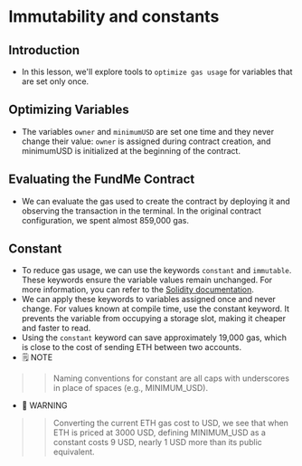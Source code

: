 # Immutability and constants

## Introduction
- In this lesson, we'll explore tools to `optimize gas usage` for variables that are set only once.

## Optimizing Variables
- The variables `owner` and `minimumUSD` are set one time and they never change their value: `owner` is assigned during contract creation, and minimumUSD is initialized at the beginning of the contract.

## Evaluating the FundMe Contract
- We can evaluate the gas used to create the contract by deploying it and observing the transaction in the terminal. In the original contract configuration, we spent almost 859,000 gas.

## Constant
- To reduce gas usage, we can use the keywords `constant` and `immutable`. These keywords ensure the variable values remain unchanged. For more information, you can refer to the [Solidity documentation](https://docs.soliditylang.org/en/v0.8.26/).
- We can apply these keywords to variables assigned once and never change. For values known at compile time, use the constant keyword. It prevents the variable from occupying a storage slot, making it cheaper and faster to read.
- Using the `constant` keyword can save approximately 19,000 gas, which is close to the cost of sending ETH between two accounts.
- 🗒️ NOTE

>> Naming conventions for constant are all caps with underscores in place of spaces (e.g., MINIMUM_USD).

- 🚧 WARNING

>> Converting the current ETH gas cost to USD, we see that when ETH is priced at 3000 USD, defining MINIMUM_USD as a constant costs 9 USD, nearly 1 USD more than its public equivalent.
